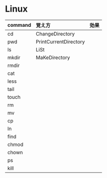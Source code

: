 # Linux

|command|覚え方|効果|
|:--|:--|:--|
|cd|ChangeDirectory||
|pwd|PrintCurrentDirectory||
|ls|LiSt||
|mkdir|MaKeDirectory||
|rmdir|||
|cat|||
|less|||
|tail|||
|touch|||
|rm|||
|mv|||
|cp|||
|ln|||
|find|||
|chmod|||
|chown|||
|ps|||
|kill|||
